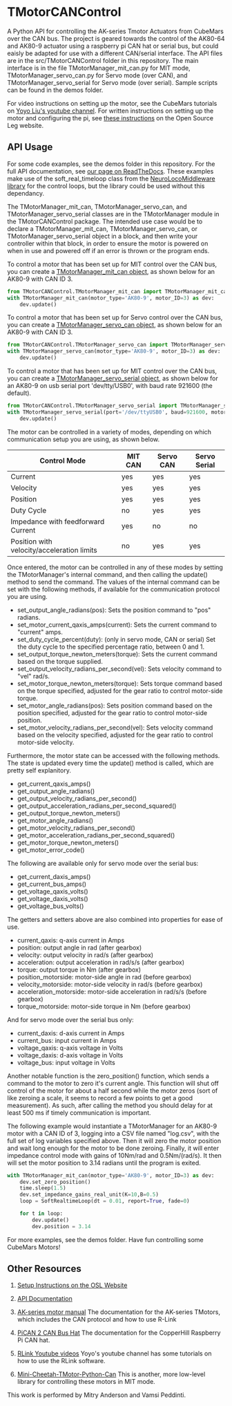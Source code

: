 # TMotorCANControl
A Python API for controlling the AK-series Tmotor Actuators from CubeMars over the CAN bus.
The project is geared towards the control of the AK80-64 and AK80-9 actuator using a raspberry pi CAN hat or serial bus, but
could eaisly be adapted for use with a different CAN/serial interface. The API files are in the src/TMotorCANControl
folder in this repository. The main interface is in the file TMotorManager_mit_can.py for MIT mode, 
TMotorManager_servo_can.py for Servo mode (over CAN), and TMotorManager_servo_serial for Servo mode (over serial). 
Sample scripts can be found in the demos folder. 

For video instructions on setting up the motor, see the CubeMars tutorials on 
[Yoyo Liu's youtube channel](https://www.youtube.com/watch?v=iJBJhivWqxE).
For written instructions on setting up the motor and configuring the pi, see 
[these instructions](https://opensourceleg.com/cubemars-tmotor-control-method/) on the Open Source Leg website.

## API Usage
For some code examples, see the demos folder in this repository. 
For the full API documentation, see [our page on ReadTheDocs](https://tmotorcancontrol.readthedocs.io/en/latest/index.html).
These examples make use of the soft_real_timeloop class from the [NeuroLocoMiddleware library](https://pypi.org/project/NeuroLocoMiddleware/) 
for the control loops, but the library could be used without this dependancy. 

The TMotorManager_mit_can, TMotorManager_servo_can, and TMotorManager_servo_serial classes are in the TMotorManager module in the TMotorCANControl package. The intended use case would be to declare a TMotorManager_mit_can, TMotorManager_servo_can, or TMotorManager_servo_serial object in a block, and then write your controller within 
that block, in order to ensure the motor is powered on when in use and powered off if an error is thrown or the 
program ends. 

To control a motor that has been set up for MIT control over the CAN bus,
you can create a [TMotorManager_mit_can object](https://tmotorcancontrol.readthedocs.io/en/latest/TMotorCANControl.html#TMotorCANControl.mit_can.TMotorManager_mit_can), 
as shown below for an AK80-9 with CAN ID 3. 
```python
from TMotorCANControl.TMotorManager_mit_can import TMotorManager_mit_can
with TMotorManager_mit_can(motor_type='AK80-9', motor_ID=3) as dev:
    dev.update()
```

To control a motor that has been set up for Servo control over the CAN bus, 
you can create a [TMotorManager_servo_can object](https://tmotorcancontrol.readthedocs.io/en/latest/TMotorCANControl.html#TMotorCANControl.servo_can.TMotorManager_servo_can),
as shown below for an AK80-9 with CAN ID 3.
```python
from TMotorCANControl.TMotorManager_servo_can import TMotorManager_servo_can
with TMotorManager_servo_can(motor_type='AK80-9', motor_ID=3) as dev:
    dev.update()
```

To control a motor that has been set up for MIT control over the CAN bus,
you can create a [TMotorManager_servo_serial object](https://tmotorcancontrol.readthedocs.io/en/latest/TMotorCANControl.html#TMotorCANControl.servo_serial.TMotorManager_servo_serial), 
as shown below
for an AK80-9 on usb serial port 'dev/tty/USB0', with baud rate 921600 (the default).
```python
from TMotorCANControl.TMotorManager_servo_serial import TMotorManager_servo_serial
with TMotorManager_servo_serial(port='/dev/ttyUSB0', baud=921600, motor_params=Servo_Params_Serial['AK80-9']) as dev:
    dev.update()
```

The motor can be controlled in a variety of modes, depending on which communication setup you are using, as shown below.

| Control Mode                               | MIT CAN | Servo CAN | Servo Serial |
| -----------                                | ------- | --------- | -----------  |
| Current                                    | yes     | yes       | yes          |
| Velocity                                   | yes     | yes       | yes          |
| Position                                   | yes     | yes       | yes          |
| Duty Cycle                                 | no      | yes       | yes          |
| Impedance with feedforward Current         | yes     | no        | no           |
| Position with velocity/acceleration limits | no      | yes       | yes          |

Once entered, the motor can be controlled in any of these modes by setting the TMotorManager's
internal command, and then calling the update() method to send the command. The values of the
internal command can be set with the following methods, if available for the communication
protocol you are using.

- set_output_angle_radians(pos): Sets the position command to "pos" radians.
- set_motor_current_qaxis_amps(current): Sets the current command to "current" amps.
- set_duty_cycle_percent(duty): (only in servo mode, CAN or serial) Set the duty cycle to the specified percentage ratio, between 0 and 1. 
- set_output_torque_newton_meters(torque): Sets the current command based on the torque supplied.
- set_output_velocity_radians_per_second(vel): Sets velocity command to "vel" rad/s.
- set_motor_torque_newton_meters(torque): Sets torque command based on the torque specified, adjusted for the gear ratio to control motor-side torque.
- set_motor_angle_radians(pos): Sets position command based on the position specified, adjusted for the gear ratio to control motor-side position.
- set_motor_velocity_radians_per_second(vel): Sets velocity command based on the velocity specified, adjusted for the gear ratio to control motor-side velocity.

Furthermore, the motor state can be accessed with the following methods. The state is updated
every time the update() method is called, which are pretty self explanitory.
- get_current_qaxis_amps()
- get_output_angle_radians()
- get_output_velocity_radians_per_second()
- get_output_acceleration_radians_per_second_squared()
- get_output_torque_newton_meters()
- get_motor_angle_radians()
- get_motor_velocity_radians_per_second()
- get_motor_acceleration_radians_per_second_squared()
- get_motor_torque_newton_meters()
- get_motor_error_code()

The following are available only for servo mode over the serial bus:
- get_current_daxis_amps()
- get_current_bus_amps()
- get_voltage_qaxis_volts()
- get_voltage_daxis_volts()
- get_voltage_bus_volts()

The getters and setters above are also combined into properties for ease of use.

- current_qaxis: q-axis current in Amps
- position: output angle in rad (after gearbox)
- velocity: output velocity in rad/s (after gearbox)
- acceleration: output acceleration in rad/s/s (after gearbox)
- torque: output torque in Nm (after gearbox)
- position_motorside: motor-side angle in rad (before gearbox)
- velocity_motorside: motor-side velocity in rad/s (before gearbox)
- acceleration_motorside: motor-side acceleration in rad/s/s (before gearbox)
- torque_motorside: motor-side torque in Nm (before gearbox)

And for servo mode over the serial bus only:
- current_daxis: d-axis current in Amps
- current_bus: input current in Amps
- voltage_qaxis: q-axis voltage in Volts
- voltage_daxis: d-axis voltage in Volts
- voltage_bus: input voltage in Volts

Another notable function is the zero_position() function, which sends a command to the motor to 
zero it's current angle. This function will shut off control of the motor for about a half second
while the motor zeros (sort of like zeroing a scale, it seems to record a few points to get 
a good measurement). As such, after calling the method you should delay for at least 500 ms
if timely communication is important.

The following example would instantiate a TMotorManager for an AK80-9 motor with a CAN ID of 3,
logging into a CSV file named "log.csv", with the full set of log variables specified above. Then
it will zero the motor position and wait long enough for the motor to be done zeroing. Finally,
it will enter impedance control mode with gains of 10Nm/rad and 0.5Nm/(rad/s). It then will set 
the motor position to 3.14 radians until the program is exited.

```python
with TMotorManager_mit_can(motor_type='AK80-9', motor_ID=3) as dev:
    dev.set_zero_position()
    time.sleep(1.5)
    dev.set_impedance_gains_real_unit(K=10,B=0.5)
    loop = SoftRealtimeLoop(dt = 0.01, report=True, fade=0)

    for t in loop:
        dev.update()
        dev.position = 3.14
```

For more examples, see the demos folder. Have fun controlling some CubeMars Motors!

## Other Resources
1. [Setup Instructions on the OSL Website](https://opensourceleg.com/cubemars-tmotor-control-method/)

2. [API Documentation](https://tmotorcancontrol.readthedocs.io/en/latest/index.html)

3. [AK-series motor manual](https://store.cubemars.com/images/file/20211201/1638329381542610.pdf)
The documentation for the AK-series TMotors, which includes the CAN protocol and how to use R-Link

4. [PiCAN 2 CAN Bus Hat](https://copperhilltech.com/pican-2-can-bus-interface-for-raspberry-pi/) 
The documentation for the CopperHill Raspberry Pi CAN hat.

5. [RLink Youtube videos](https://www.youtube.com/channel/UCs-rBZ4uKBpOT9vokLZPhog/featured)
Yoyo's youtube channel has some tutorials on how to use the RLink software.

6. [Mini-Cheetah-TMotor-Python-Can](https://github.com/dfki-ric-underactuated-lab/mini-cheetah-tmotor-python-can)
This is another, more low-level library for controlling these motors in MIT mode.

This work is performed by Mitry Anderson and Vamsi Peddinti.
